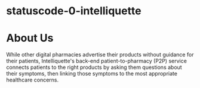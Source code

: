 # statuscode-0-intelliquette
# About Us
While other digital pharmacies advertise their products without guidance for their patients, Intelliquette's back-end patient-to-pharmacy (P2P) service connects patients to the right products by asking them questions about their symptoms, then linking those symptoms to the most appropriate healthcare concerns.

